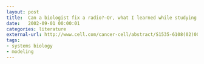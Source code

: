 ```yaml
---
layout: post
title:  Can a biologist fix a radio?—Or, what I learned while studying apoptosis
date:   2002-09-01 00:00:01
categories: literature
external-url: http://www.cell.com/cancer-cell/abstract/S1535-6108(02)00133-2
tags:
- systems biology
- modeling
---
```

